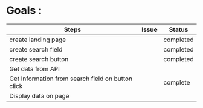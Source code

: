 # Goals :

| Steps                                             | Issue | Status    |
|---------------------------------------------------|-------|-----------|
| create landing page                               |       | completed |
| create search field                               |       | completed |
| create search button                              |       | completed |
| Get data from API                                 |       |           |
| Get Information from search field on button click |       | complete  |
| Display data on page                              |       |           |
